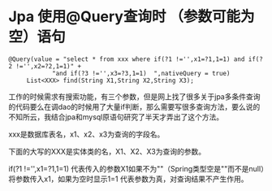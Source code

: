 # Jpa 使用@Query查询时 （参数可能为空）语句

```
@Query(value = "select * from xxx where if(?1 !='',x1=?1,1=1) and if(?2 !='',x2=?2,1=1)" +
            "and if(?3 !='',x3=?3,1=1)  ",nativeQuery = true)
     List<XXX> find(String X1,String X2,String X3);
```

工作的时候需求有搜索功能，有三个参数，但是网上找了很多关于jpa多条件查询的代码要么在调dao的时候用了大量if判断，那么需要写很多查询方法，要么说的不知所云，我结合jpa和mysql原语句研究了半天才弄出了这个方法。

xxx是数据库表名，x1、x2、x3为查询的字段名。

下面的大写的XXX是实体类的名，X1、X2、X3为查询的参数。

if\(?1 !='',x1=?1,1=1\) 代表传入的参数X1如果不为""（Spring类型空是""而不是null）将参数传入x1，如果为空时显示1=1 代表参数为真，对查询结果不产生作用。

